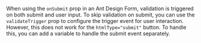 When using the `onSubmit` prop in an Ant Design Form, validation is triggered on both submit and user input. To skip validation on submit, you can use the `validateTrigger` prop to configure the trigger event for user interaction. However, this does not work for the `htmlType="submit"` button. To handle this, you can add a variable to handle the submit event separately.
